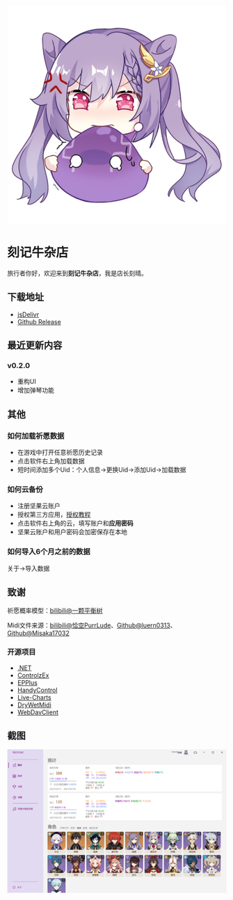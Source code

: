 ![logo](img/logo_nbg.png)

# 刻记牛杂店

旅行者你好，欢迎来到**刻记牛杂店**，我是店长刻晴。

## 下载地址

- [jsDelivr](https://cdn.jsdelivr.net/gh/Scighost/KeqingNiuza@cdn/KeqingNiuza/KeqingNiuza.zip)
- [Github Release](https://github.com/Scighost/KeqingNiuza/releases)

## 最近更新内容

### v0.2.0

- 重构UI
- 增加弹琴功能

## 其他

### 如何加载祈愿数据

- 在游戏中打开任意祈愿历史记录
- 点击软件右上角加载数据
- 短时间添加多个Uid：个人信息->更换Uid->添加Uid->加载数据

### 如何云备份

- 注册坚果云账户
- 授权第三方应用，[授权教程](https://help.jianguoyun.com/?p=2064)
- 点击软件右上角的云，填写账户和**应用密码**
- 坚果云账户和用户密码会加密保存在本地

### 如何导入6个月之前的数据

关于->导入数据

## 致谢

祈愿概率模型：[bilibili@一颗平衡树](https://www.bilibili.com/read/cv10468091)

Midi文件来源：[bilibili@恰空PurrLude](https://space.bilibili.com/2765893)、[Github@luern0313](https://github.com/luern0313/WindSong-Lyre-Genshin-Impact)、[Github@Misaka17032](https://github.com/Misaka17032/genshin-lyre-auto-play)

### 开源项目

- [.NET](https://github.com/dotnet/runtime)
- [ControlzEx](https://github.com/ControlzEx/ControlzEx)
- [EPPlus](https://github.com/JanKallman/EPPlus)
- [HandyControl](https://github.com/HandyOrg/HandyControl)
- [Live-Charts](https://github.com/Live-Charts/Live-Charts)
- [DryWetMidi](https://github.com/melanchall/drywetmidi)
- [WebDavClient](https://github.com/skazantsev/WebDavClient)

## 截图

![ScreenShot1](img/Snipaste_2021-06-06_21-08-57.png)
